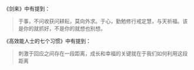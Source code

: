 《剑来》中有提到：
> 于事，不问收获问耕耘，莫向外求。于心，勤勉修行戒定慧，与天祈福。该是你的就抓好，不是你的就想也别想。


《高效能人士的七个习惯》中有提到：
> 刺激于回应之间存在一段距离，成长和幸福的关键就在于我们如何利用这段距离